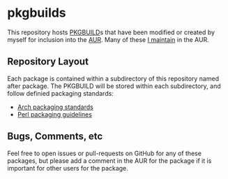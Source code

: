 # pkgbuilds
This repository hosts [PKGBUILD](https://wiki.archlinux.org/index.php/Pkgbuild)s that have been modified or created by myself for inclusion into the [AUR](https://aur.archlinux.org/).  Many of these [I maintain](https://aur.archlinux.org/packages/?SeB=m&K=cacack) in the AUR.

## Repository Layout
Each package is contained within a subdirectory of this repository named after package.  The PKGBUILD will be stored within each subdirectory, and follow definied packaging standards:
* [Arch packaging standards](https://wiki.archlinux.org/index.php/Arch_packaging_standards)
* [Perl packaging guidelines](https://wiki.archlinux.org/index.php/Perl_Package_Guidelines)

## Bugs, Comments, etc
Feel free to open issues or pull-requests on GitHub for any of these packages, but please add a comment in the AUR for the package if it is important for other users for the package.
